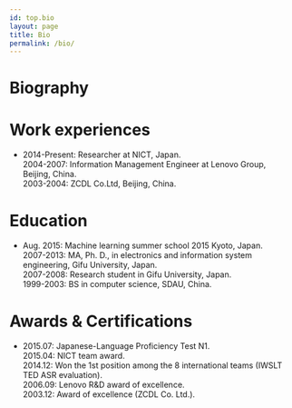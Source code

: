 ```yaml
---
id: top.bio
layout: page
title: Bio
permalink: /bio/
---
```

<div class="home">
  <h1 class="post-title">Biography</h1>
  <h1 class="page-heading"><b>Work experiences</b></h1>
  <ul class="post-list">
    <li>
   2014-Present: Researcher at NICT, Japan. <br>
   2004-2007: Information Management Engineer at Lenovo Group, Beijing, China. <br>
   2003-2004: ZCDL Co.Ltd, Beijing, China. <br>
    </li>
  </ul>
  
  <h1 class="page-heading"><b>Education</b></h1>
  <ul class="post-list">
    <li>
   Aug. 2015: Machine learning summer school 2015 Kyoto, Japan. <br>
   2007-2013: MA, Ph. D., in electronics and information system engineering, Gifu University, Japan. <br>
   2007-2008: Research student in Gifu University, Japan. <br>
   1999-2003: BS in computer science, SDAU, China. <br>
    </li>
  </ul>  
  
  

  <h1 class="page-heading"><b>Awards & Certifications</b></h1>
  <ul class="post-list">
    <li>
    2015.07: Japanese-Language Proficiency Test N1. <br>
    2015.04: NICT team award.<br>
    2014.12: Won the 1st position among the 8 international teams (IWSLT TED ASR evaluation).<br>
    2006.09: Lenovo R&D award of excellence.<br>
    2003.12: Award of excellence (ZCDL Co. Ltd.). <br>
    </li>
  </ul> 
</div>


